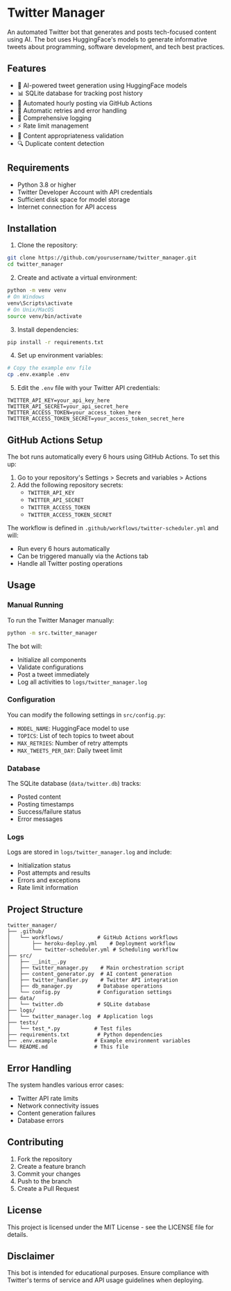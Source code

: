 # Twitter Manager

An automated Twitter bot that generates and posts tech-focused content using AI. The bot uses HuggingFace's models to generate informative tweets about programming, software development, and tech best practices.

## Features

- 🤖 AI-powered tweet generation using HuggingFace models
- 📊 SQLite database for tracking post history
- 📅 Automated hourly posting via GitHub Actions
- 🔄 Automatic retries and error handling
- 📝 Comprehensive logging
- ⚡ Rate limit management
- 🎯 Content appropriateness validation
- 🔍 Duplicate content detection

## Requirements

- Python 3.8 or higher
- Twitter Developer Account with API credentials
- Sufficient disk space for model storage
- Internet connection for API access

## Installation

1. Clone the repository:
```bash
git clone https://github.com/yourusername/twitter_manager.git
cd twitter_manager
```

2. Create and activate a virtual environment:
```bash
python -m venv venv
# On Windows
venv\Scripts\activate
# On Unix/MacOS
source venv/bin/activate
```

3. Install dependencies:
```bash
pip install -r requirements.txt
```

4. Set up environment variables:
```bash
# Copy the example env file
cp .env.example .env
```

5. Edit the `.env` file with your Twitter API credentials:
```
TWITTER_API_KEY=your_api_key_here
TWITTER_API_SECRET=your_api_secret_here
TWITTER_ACCESS_TOKEN=your_access_token_here
TWITTER_ACCESS_TOKEN_SECRET=your_access_token_secret_here
```

## GitHub Actions Setup

The bot runs automatically every 6 hours using GitHub Actions. To set this up:

1. Go to your repository's Settings > Secrets and variables > Actions
2. Add the following repository secrets:
   - `TWITTER_API_KEY`
   - `TWITTER_API_SECRET`
   - `TWITTER_ACCESS_TOKEN`
   - `TWITTER_ACCESS_TOKEN_SECRET`

The workflow is defined in `.github/workflows/twitter-scheduler.yml` and will:
- Run every 6 hours automatically
- Can be triggered manually via the Actions tab
- Handle all Twitter posting operations

## Usage

### Manual Running

To run the Twitter Manager manually:

```bash
python -m src.twitter_manager
```

The bot will:
- Initialize all components
- Validate configurations
- Post a tweet immediately
- Log all activities to `logs/twitter_manager.log`

### Configuration

You can modify the following settings in `src/config.py`:

- `MODEL_NAME`: HuggingFace model to use
- `TOPICS`: List of tech topics to tweet about
- `MAX_RETRIES`: Number of retry attempts
- `MAX_TWEETS_PER_DAY`: Daily tweet limit

### Database

The SQLite database (`data/twitter.db`) tracks:
- Posted content
- Posting timestamps
- Success/failure status
- Error messages

### Logs

Logs are stored in `logs/twitter_manager.log` and include:
- Initialization status
- Post attempts and results
- Errors and exceptions
- Rate limit information

## Project Structure

```
twitter_manager/
├── .github/
│   └── workflows/           # GitHub Actions workflows
│       ├── heroku-deploy.yml    # Deployment workflow
│       └── twitter-scheduler.yml # Scheduling workflow
├── src/
│   ├── __init__.py
│   ├── twitter_manager.py    # Main orchestration script
│   ├── content_generator.py  # AI content generation
│   ├── twitter_handler.py    # Twitter API integration
│   ├── db_manager.py        # Database operations
│   └── config.py            # Configuration settings
├── data/
│   └── twitter.db           # SQLite database
├── logs/
│   └── twitter_manager.log  # Application logs
├── tests/
│   └── test_*.py           # Test files
├── requirements.txt         # Python dependencies
├── .env.example            # Example environment variables
└── README.md               # This file
```

## Error Handling

The system handles various error cases:
- Twitter API rate limits
- Network connectivity issues
- Content generation failures
- Database errors

## Contributing

1. Fork the repository
2. Create a feature branch
3. Commit your changes
4. Push to the branch
5. Create a Pull Request

## License

This project is licensed under the MIT License - see the LICENSE file for details.

## Disclaimer

This bot is intended for educational purposes. Ensure compliance with Twitter's terms of service and API usage guidelines when deploying.
